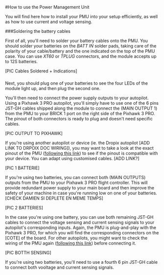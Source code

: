 #How to use the Power Management Unit

You will find here how to install your PMU into your setup efficiently, as well as how to use current and voltage sensing.

###Soldering the battery cables

First of all, you'll need to solder your battery cables onto the PMU. You should solder your batteries on the _BATT IN_ solder pads, taking care of the polarity of your cable/battery and the one indicated on the top of the PMU case. You can use _XT60_ or _TPLUG_ connectors, and the module accepts up to 12S batteries.

[PIC Cables Soldered + Indications]

###
Next, you should plug one of your batteries to see the four LEDs of the module light up, and then plug the second one.

You'll then need to connect the power supply outputs to your autopilot. Using a Pixhawk 3 PRO autopilot, you'll simply have to use one of the 6 pins JST-GH cables shipped along the module to connect the (MAIN OUTPUT 1) from the PMU to your BRICK 1 port on the right side of the Pixhawk 3 PRO. The pinout of both connectors is ready to plug and doesn't need specific cables.

[PIC OUTPUT TO PIXHAWK]

If you're using another autopilot or device (ie. the Dropix autopilot [ADD LINK TO DRPOIX DOC WIRING]), you may want to take a look at the exact pinout of the PMU ([following this link](wire.md)) to see if the pinout is compatible with your device. You can adapt using customised cables. [ADD LINK?]

[PIC 1 BATTERIE]

If you're using two batteries, you can connect both (MAIN OUTPUTS) outputs from the PMU to your Pixhawk 3 PRO flight controller. This will provide redundant power supply to your main board and then improve the safety of your machine in case you're running low on one of your batteries. [CHECK DAMIEN SI DEPLETE EN MEME TEMPS]

[PIC 2 BATTERIES]

In the case you're using one battery, you can use both remaining JST-GH cables to connect the voltage sensing and current sensing signals to your autopilot's corresponding inputs. Again, the PMU is plug-and-play with the Pixhawk 3 PRO, for which you will find the corresponding connectors on the [COTE] of the board. For other autopilots, you might want to check the wiring of the PMU again ([following this link](wire.md)) before connecting it.

[PIC BOTTH SENSING]

If you're using two batteries, you'll need to use a fourth 6 pin JST-GH cable to connect both vooltage and current sensing signals. 